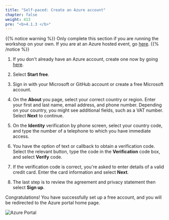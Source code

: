 ```yaml
---
title: "Self-paced: Create an Azure account"
chapter: false
weight: 413
pre: "<b>4.1.3 </b>"
---
```


{{% notice warning %}}
Only complete this section if you are running the workshop on your own. If you are at an Azure hosted event, go [here](412_azure_event_account.html).
{{% /notice %}}

1. If you don't already have an Azure account, create
one now by going [here](https://azure.microsoft.com/en-us/free/).

2. Select **Start free**.

3. Sign in with your Microsoft or GitHub account or create a free Microsoft account.

4. On the **About** you page, select your correct country or region. Enter your first and last name, email address, and phone number. Depending on your country, you might see additional fields, such as a VAT number. Select **Next** to continue.

5. On the **Identity** verification by phone screen, select your country code, and type the number of a telephone to which you have immediate access.

6. You have the option of text or callback to obtain a verification code. Select the relevant button, type the code in the **Verification** code box, and select **Verify** code.

7. If the verification code is correct, you're asked to enter details of a valid credit card. Enter the card information and select **Next**.

8. The last step is to review the agreement and privacy statement then select **Sign up**.

Congratulations! You have successfully set up a free account, and you will be redirected to the Azure portal home page.

![Azure Portal](/images/azure-portal.png)



